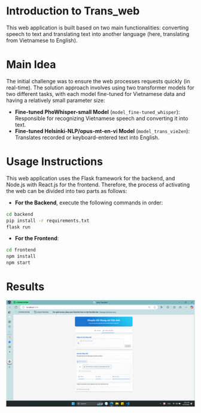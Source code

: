 # Introduction to Trans_web
This web application is built based on two main functionalities: converting speech to text and translating text into another language (here, translating from Vietnamese to English).

# Main Idea
The initial challenge was to ensure the web processes requests quickly (in real-time). The solution approach involves using two transformer models for two different tasks, with each model fine-tuned for Vietnamese data and having a relatively small parameter size:
- **Fine-tuned PhoWhisper-small Model** (`model_fine-tuned_whisper`): Responsible for recognizing Vietnamese speech and converting it into text.
- **Fine-tuned Helsinki-NLP/opus-mt-en-vi Model** (`model_trans_vie2en`): Translates recorded or keyboard-entered text into English.

# Usage Instructions
This web application uses the Flask framework for the backend, and Node.js with React.js for the frontend. Therefore, the process of activating the web can be divided into two parts as follows:

- **For the Backend**, execute the following commands in order:
```bash
cd backend
pip install -r requirements.txt
flask run
```

- **For the Frontend**:
```bash
cd frontend
npm install
npm start
```
# Results
![](demo_web.png)